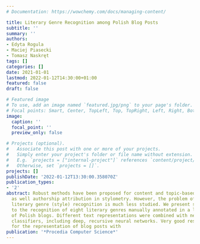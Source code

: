 ```yaml
---
# Documentation: https://wowchemy.com/docs/managing-content/

title: Literary Genre Recognition among Polish Blog Posts
subtitle: ''
summary: ''
authors:
- Edyta Rogula
- Maciej Piasecki
- Tomasz Naskręt
tags: []
categories: []
date: 2021-01-01
lastmod: 2022-01-12T14:30:00+01:00
featured: false
draft: false

# Featured image
# To use, add an image named `featured.jpg/png` to your page's folder.
# Focal points: Smart, Center, TopLeft, Top, TopRight, Left, Right, BottomLeft, Bottom, BottomRight.
image:
  caption: ''
  focal_point: ''
  preview_only: false

# Projects (optional).
#   Associate this post with one or more of your projects.
#   Simply enter your project's folder or file name without extension.
#   E.g. `projects = ["internal-project"]` references `content/project/deep-learning/index.md`.
#   Otherwise, set `projects = []`.
projects: []
publishDate: '2022-01-12T13:30:00.358070Z'
publication_types:
- '2'
abstract: Robust methods have been proposed for content and topic-based text classification,
  as well authorship attribution in stylometry. However, the problem of a fine-grained
  literary genre (style) recognition is much less studied. We present several approaches
  to the recognition of eight literary genres manually annotated in a large corpus
  of Polish blogs. Different text representations were combined with neural network
  classifiers, including deep, recursive neural networks. Very good results were achieved
  for the representation of blog posts with
publication: '*Procedia Computer Science*'
---
```

